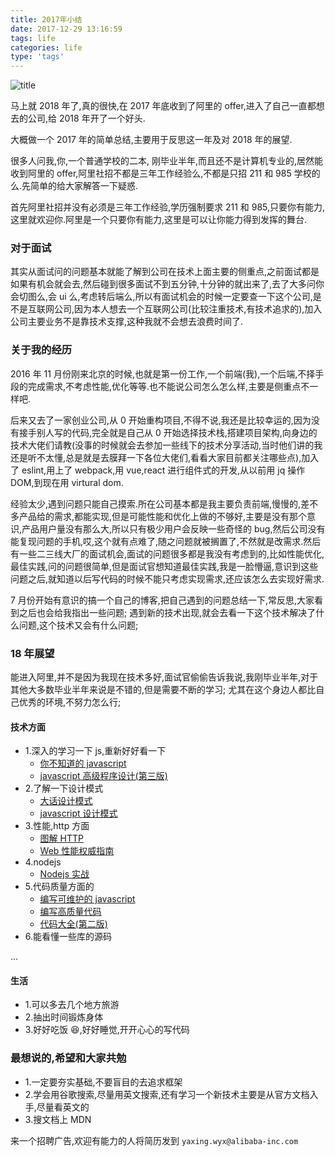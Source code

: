 ```yaml
---
title: 2017年小结
date: 2017-12-29 13:16:59
tags: life
categories: life
type: 'tags'
---
```


![title](https://cdn.ionestar.cn/sumary.jpg)

<!--more-->

马上就 2018 年了,真的很快,在 2017 年底收到了阿里的 offer,进入了自己一直都想去的公司,给 2018 年开了一个好头.

大概做一个 2017 年的简单总结,主要用于反思这一年及对 2018 年的展望.

很多人问我,你,一个普通学校的二本, 刚毕业半年,而且还不是计算机专业的,居然能收到阿里的 offer,阿里社招不都是三年工作经验么,不都是只招 211 和 985 学校的么.先简单的给大家解答一下疑惑.

首先阿里社招并没有必须是三年工作经验,学历强制要求 211 和 985,只要你有能力,这里就欢迎你.阿里是一个只要你有能力,这里是可以让你能力得到发挥的舞台.

### 对于面试

其实从面试问的问题基本就能了解到公司在技术上面主要的侧重点,之前面试都是如果有机会就会去,然后碰到很多面试不到五分钟,十分钟的就出来了,去了大多问你会切图么,会 ui 么,考虑转后端么,所以有面试机会的时候一定要查一下这个公司,是不是互联网公司,因为本人想去一个互联网公司(比较注重技术,有技术追求的),加入公司主要业务不是靠技术支撑,这种我就不会想去浪费时间了.

### 关于我的经历

2016 年 11 月份刚来北京的时候,也就是第一份工作,一个前端(我),一个后端,不择手段的完成需求,不考虑性能,优化等等.也不能说公司怎么怎么样,主要是侧重点不一样吧.

后来又去了一家创业公司,从 0 开始重构项目,不得不说,我还是比较幸运的,因为没有接手别人写的代码,完全就是自己从 0 开始选择技术栈,搭建项目架构,向身边的技术大佬们请教(没事的时候就会去参加一些线下的技术分享活动,当时他们讲的我还是听不太懂,总是就是去膜拜一下各位大佬们,看看大家目前都关注哪些点),加入了 eslint,用上了 webpack,用 vue,react 进行组件式的开发,从以前用 jq 操作 DOM,到现在用 virtural dom.

经验太少,遇到问题只能自己摸索.所在公司基本都是我主要负责前端,慢慢的,差不多产品给的需求,都能实现,但是可能性能和优化上做的不够好,主要是没有那个意识,产品用户量没有那么大,所以只有极少用户会反映一些奇怪的 bug,然后公司没有能复现问题的手机,哎,这个就有点难了,随之问题就被搁置了,不然就是改需求.然后有一些二三线大厂的面试机会,面试的问题很多都是我没有考虑到的,比如性能优化,最佳实践,问的问题很简单,但是面试官想知道最佳实践,我是一脸懵逼,意识到这些问题之后,就知道以后写代码的时候不能只考虑实现需求,还应该怎么去实现好需求.

7 月份开始有意识的搞一个自己的博客,把自己遇到的问题总结一下,常反思,大家看到之后也会给我指出一些问题;
遇到新的技术出现,就会去看一下这个技术解决了什么问题,这个技术又会有什么问题;

### 18 年展望

能进入阿里,并不是因为我现在技术多好,面试官偷偷告诉我说,我刚毕业半年,对于其他大多数毕业半年来说是不错的,但是需要不断的学习;
尤其在这个身边人都比自己优秀的环境,不努力怎么行;

#### 技术方面

-   1.深入的学习一下 js,重新好好看一下
    -   [你不知道的 javascript](https://book.douban.com/subject/26351021/)
    -   [javascript 高级程序设计(第三版)](https://book.douban.com/subject/10546125/)
-   2.了解一下设计模式
    -   [大话设计模式](https://book.douban.com/subject/2334288/)
    -   [javascript 设计模式](https://book.douban.com/subject/24744217/)
-   3.性能,http 方面
    -   [图解 HTTP](https://book.douban.com/subject/25863515/)
    -   [Web 性能权威指南](https://book.douban.com/subject/25856314/)
-   4.nodejs
    -   [Nodejs 实战](https://book.douban.com/subject/25870705/)
-   5.代码质量方面的
    -   [编写可维护的 javascript](https://book.douban.com/subject/21792530/)
    -   [编写高质量代码](https://book.douban.com/subject/4881987/)
    -   [代码大全(第二版)](https://book.douban.com/subject/1477390/)
-   6.能看懂一些库的源码

...

#### 生活

-   1.可以多去几个地方旅游
-   2.抽出时间锻炼身体
-   3.好好吃饭 😆,好好睡觉,开开心心的写代码

### 最想说的,希望和大家共勉

-   1.一定要夯实基础,不要盲目的去追求框架
-   2.学会用谷歌搜索,尽量用英文搜索,还有学习一个新技术主要是从官方文档入手,尽量看英文的
-   3.搜文档上 MDN

来一个招聘广告,欢迎有能力的人将简历发到 `yaxing.wyx@alibaba-inc.com`
